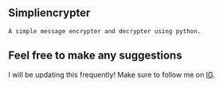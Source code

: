 ## Simpliencrypter
    A simple message encrypter and decrypter using python.
## Feel free to make any suggestions 
I will be updating this frequently!
Make sure to follow me on 
    [IG](instagram.com/jamjam_officiale).

